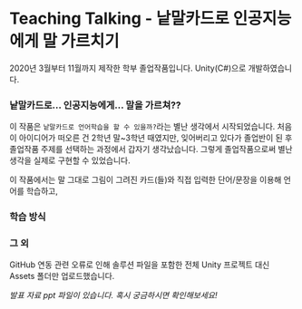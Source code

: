 # Teaching Talking - 낱말카드로 인공지능에게 말 가르치기

2020년 3월부터 11월까지 제작한 학부 졸업작품입니다. Unity(C#)으로 개발하였습니다.

### 낱말카드로... 인공지능에게... 말을 가르쳐??

이 작품은 `낱말카드로 언어학습을 할 수 있을까?`라는 별난 생각에서 시작되었습니다. 처음 이 아이디어가 떠오른 건 2학년 말~3학년 때였지만, 잊어버리고 있다가 졸업반이 된 후 졸업작품 주제를 선택하는 과정에서 갑자기 생각났습니다. 그렇게 졸업작품으로써 별난 생각을 실제로 구현할 수 있었습니다.

이 작품에서는 말 그대로 그림이 그려진 카드(들)와 직접 입력한 단어/문장을 이용해 언어를 학습하고, 

### 학습 방식

### 그 외
GitHub 연동 관련 오류로 인해 솔루션 파일을 포함한 전체 Unity 프로젝트 대신 Assets 폴더만 업로드했습니다.

*발표 자료 ppt 파일이 있습니다. 혹시 궁금하시면 확인해보세요!*